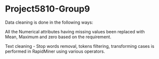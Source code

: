 # Project5810-Group9
Data cleaning is done in the following ways:

All the Numerical attributes having missing values been replaced with Mean, Maximum and zero based on the requirement.

Text cleaning - Stop words removal, tokens filtering, transforming cases is performed in RapidMiner using various operators.
